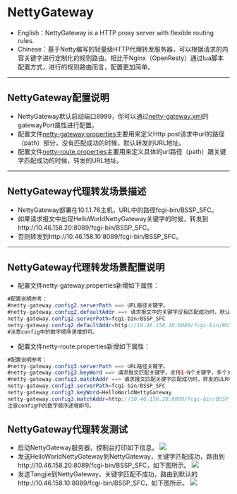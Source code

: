 # NettyGateway
* English：NettyGateway is a HTTP proxy server with flexible routing rules.
* Chinese：基于Netty编写的轻量级HTTP代理转发服务器，可以根据请求的内容关键字进行定制化的规则路由。相比于Nginx（OpenResty）通过lua脚本配置方式，进行的规则路由而言，配置更加简单。

----------

## NettyGateway配置说明
* NettyGateway默认启动端口8999，你可以通过[netty-gateway.xml](https://github.com/tang-jie/NettyGateway/blob/master/src/main/resources/netty-gateway.xml)的gatewayPort属性进行配置。
* 配置文件[netty-gateway.properties](https://github.com/tang-jie/NettyGateway/blob/master/src/main/resources/netty-gateway.properties)主要用来定义Http post请求中url的路径（path）部分，没有匹配成功的时候，默认转发的URL地址。
* 配置文件[netty-route.properties](https://github.com/tang-jie/NettyGateway/blob/master/src/main/resources/netty-route.properties)主要用来定义具体的url路径（path）跟关键字匹配成功的时候，转发的URL地址。

----------

## NettyGateway代理转发场景描述
* NettyGateway部署在10.1.1.76主机，URL中的路径fcgi-bin/BSSP_SFC。
* 如果请求报文中出现HelloWorldNettyGateway关键字的时候，转发到http://10.46.158.20:8089/fcgi-bin/BSSP_SFC。
* 否则转发到http://10.46.158.10:8089/fcgi-bin/BSSP_SFC。

----------

## NettyGateway代理转发场景配置说明
* 配置文件netty-gateway.properties新增如下属性：
~~~~~~~~~~java
#配置说明参考：
#netty-gateway.config2.serverPath ==> URL路径关键字。
#netty-gateway.config2.defaultAddr ==> 请求报文中的关键字没有匹配成功时，默认转发的URL地址。
netty-gateway.config2.serverPath=fcgi-bin/BSSP_SFC
netty-gateway.config2.defaultAddr=http://10.46.158.10:8089/fcgi-bin/BSSP_SFC
#注意config中的数字顺序递增即可。
~~~~~~~~~~

* 配置文件netty-route.properties新增如下属性：
~~~~~~~~~~java
#配置说明参考：
#netty-gateway.config3.serverPath ==> URL路径关键字。
#netty-gateway.config3.keyWord ==> 请求报文匹配关键字。支持1~N个关键字，多个关键字用逗号分割，关键字之间是逻辑与的关系。
#netty-gateway.config3.matchAddr ==> 请求报文匹配关键字匹配成功时，转发的ULR地址。
netty-gateway.config3.serverPath=fcgi-bin/BSSP_SFC
netty-gateway.config3.keyWord=HelloWorldNettyGateway
netty-gateway.config3.matchAddr=http://10.46.158.20:8089/fcgi-bin/BSSP_SFC
注意config中的数字顺序递增即可。
~~~~~~~~~~

## NettyGateway代理转发测试
* 启动NettyGateway服务器，控制台打印如下信息。
![](https://github.com/tang-jie/NettyGateway/blob/master/docs/netty-gateway-1.jpg)
* 发送HelloWorldNettyGateway到NettyGateway，关键字匹配成功，路由到http://10.46.158.20:8089/fcgi-bin/BSSP_SFC，如下图所示。
![](https://github.com/tang-jie/NettyGateway/blob/master/docs/netty-gateway-3.jpg)
* 发送Tangjie到NettyGateway，关键字匹配不成功，路由到默认的http://10.46.158.10:8089/fcgi-bin/BSSP_SFC，如下图所示。
![](https://github.com/tang-jie/NettyGateway/blob/master/docs/netty-gateway-2.jpg)

